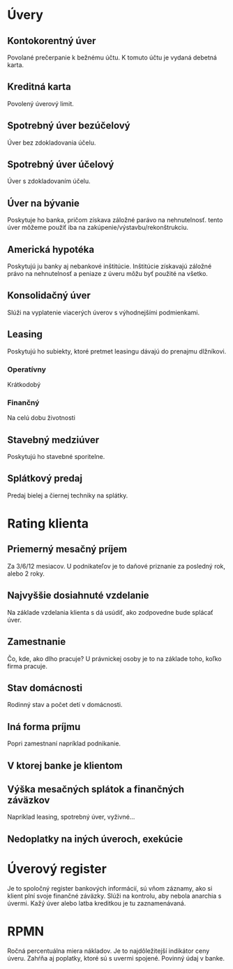 # Úvery

## Kontokorentný úver

Povolané prečerpanie k bežnému účtu. K tomuto účtu je vydaná debetná karta.

## Kreditná karta

Povolený úverový limit.

## Spotrebný úver bezúčelový

Úver bez zdokladovania účelu.

## Spotrebný úver účelový

Úver s zdokladovaním účelu.

## Úver na bývanie

Poskytuje ho banka, pričom získava záložné parávo na nehnutelnosť. tento úver môžeme použiť iba na zakúpenie/výstavbu/rekonštrukciu.

## Americká hypotéka

Poskytujú ju banky aj nebankové inštitúcie. Inštitúcie získavajú záložné právo na nehnutelnosť a peniaze z úveru môžu byť použité na všetko.

## Konsolidačný úver

Slúži na vyplatenie viacerých úverov s výhodnejšími podmienkami.

## Leasing

Poskytujú ho subiekty, ktoré pretmet leasingu dávajú do prenajmu dlžníkovi.

### Operatívny

Krátkodobý

### Finančný

Na celú dobu životnosti

## Stavebný medziúver

Poskytujú ho stavebné sporitelne.

## Splátkový predaj

Predaj bielej a čiernej techniky na splátky.

# Rating klienta

## Priemerný mesačný príjem

Za 3/6/12 mesiacov. U podnikateľov je to daňové priznanie za posledný rok, alebo 2 roky.

## Najvyššie dosiahnuté vzdelanie

Na základe vzdelania klienta s dá usúdiť, ako zodpovedne bude splácať úver.

## Zamestnanie

Čo, kde, ako dlho pracuje? U právnickej osoby je to na základe toho, koľko firma pracuje.

## Stav domácnosti

Rodinný stav a počet detí v domácnosti.

## Iná forma príjmu

Popri zamestnaní napríklad podnikanie.

## V ktorej banke je klientom

## Výška mesačných splátok a finančných záväzkov

Napríklad leasing, spotrebný úver, vyživné...

## Nedoplatky na iných úveroch, exekúcie

# Úverový register

Je to spoločný register bankových informácií, sú vňom záznamy, ako si klient plní svoje finančné záväzky. Slúži na kontrolu, aby nebola anarchia s úvermi. Kažý úver alebo latba kreditkou je tu zaznamenávaná.

# RPMN

Ročná percentuálna miera nákladov. Je to najdôležitejší indikátor ceny úveru. Zahŕňa aj poplatky, ktoré sú s uvermi spojené. Povinný údaj v banke.


